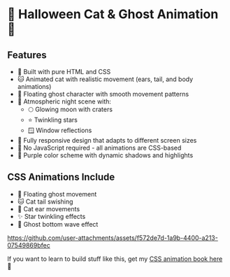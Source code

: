 # 🎃 Halloween Cat & Ghost Animation 👻

 
## Features
- 🎨 Built with pure HTML and CSS 
- 🐱 Animated cat with realistic movement (ears, tail, and body animations)
- 👻 Floating ghost character with smooth movement patterns
- 🌙 Atmospheric night scene with:
  - 🌕 Glowing moon with craters
  - ⭐ Twinkling stars
  - 🪟 Window reflections
- 📱 Fully responsive design that adapts to different screen sizes
- 🚀 No JavaScript required - all animations are CSS-based
- 💜 Purple color scheme with dynamic shadows and highlights

## CSS Animations Include
- 👻 Floating ghost movement
- 🐱 Cat tail swishing
- 🐾 Cat ear movements
- ✨ Star twinkling effects
- 🌊 Ghost bottom wave effect


 

https://github.com/user-attachments/assets/f572de7d-1a9b-4400-a213-07549869bfec

If you want to learn to build stuff like this, get my [CSS animation book here](https://www.mirayatechstore.com/l/css-animations?layout=profile) 📘
